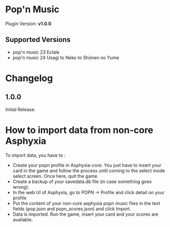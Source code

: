 # Pop'n Music

Plugin Version: **v1.0.0**

Supported Versions
-------------------
- pop'n music 23 Eclale
- pop'n music 24 Usagi to Neko to Shōnen no Yume

Changelog
=========
1.0.0
-----
Initial Release.

How to import data from non-core Asphyxia
=========================================
To import data, you have to :
* Create your popn profile in Asphyxia-core. You just have to insert your card in the game and follow the process until coming to the select mode select screen. Once here, quit the game.
* Create a backup of your savedata.db file (in case something goes wrong).
* In the web UI of Asphyxia, go to POPN -> Profile and click detail on your profile
* Put the content of your non-core asphyxia popn music files in the text fields (pop.json and popn_scores.json) and click Import.
* Data is imported. Run the game, insert your card and your scores are available.